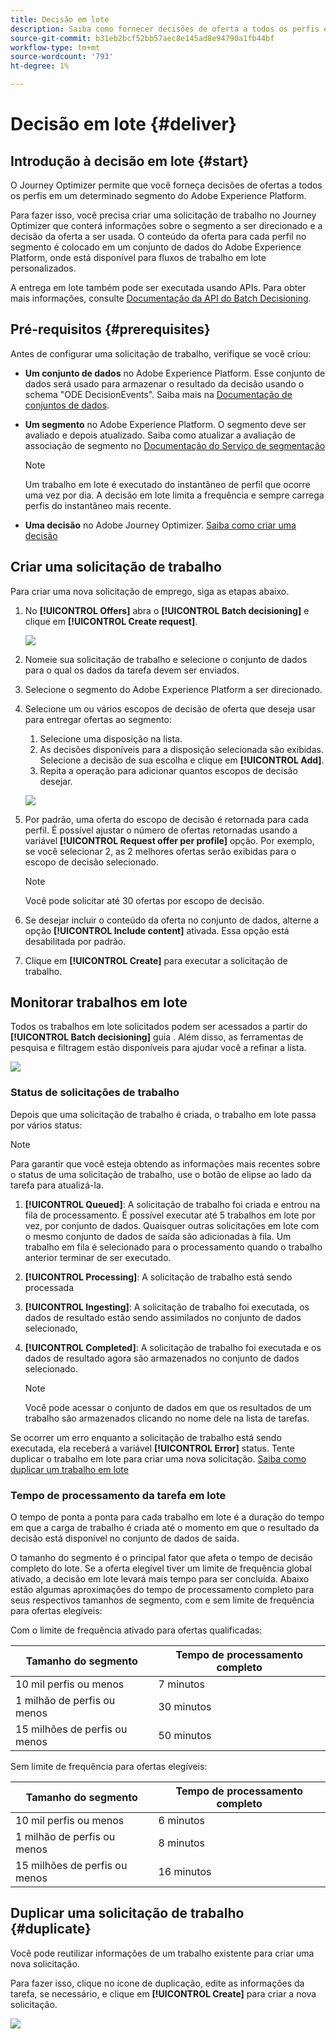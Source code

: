 ```yaml
---
title: Decisão em lote
description: Saiba como fornecer decisões de oferta a todos os perfis em um determinado segmento do Adobe Experience Platform.
source-git-commit: b31eb2bcf52bb57aec8e145ad8e94790a1fb44bf
workflow-type: tm+mt
source-wordcount: '793'
ht-degree: 1%

---
```



# Decisão em lote {#deliver}

## Introdução à decisão em lote {#start}

O Journey Optimizer permite que você forneça decisões de ofertas a todos os perfis em um determinado segmento do Adobe Experience Platform.

Para fazer isso, você precisa criar uma solicitação de trabalho no Journey Optimizer que conterá informações sobre o segmento a ser direcionado e a decisão da oferta a ser usada. O conteúdo da oferta para cada perfil no segmento é colocado em um conjunto de dados do Adobe Experience Platform, onde está disponível para fluxos de trabalho em lote personalizados.

A entrega em lote também pode ser executada usando APIs. Para obter mais informações, consulte [Documentação da API do Batch Decisioning](api-reference/offer-delivery-api/batch-decisioning-api.md).

## Pré-requisitos {#prerequisites}

Antes de configurar uma solicitação de trabalho, verifique se você criou:

* **Um conjunto de dados** no Adobe Experience Platform. Esse conjunto de dados será usado para armazenar o resultado da decisão usando o schema &quot;ODE DecisionEvents&quot;. Saiba mais na [Documentação de conjuntos de dados](https://experienceleague.adobe.com/docs/experience-platform/catalog/datasets/overview.html).

* **Um segmento** no Adobe Experience Platform. O segmento deve ser avaliado e depois atualizado. Saiba como atualizar a avaliação de associação de segmento no [Documentação do Serviço de segmentação](http://www.adobe.com/go/segmentation-overview-en)

   >[!NOTE]
   >
   >Um trabalho em lote é executado do instantâneo de perfil que ocorre uma vez por dia. A decisão em lote limita a frequência e sempre carrega perfis do instantâneo mais recente.

* **Uma decisão** no Adobe Journey Optimizer. [Saiba como criar uma decisão](offer-activities/create-offer-activities.md)

<!-- in API doc, remove these info and add ref here-->

## Criar uma solicitação de trabalho

Para criar uma nova solicitação de emprego, siga as etapas abaixo.

1. No **[!UICONTROL Offers]** abra o **[!UICONTROL Batch decisioning]** e clique em **[!UICONTROL Create request]**.

   ![](assets/batch-create.png)

1. Nomeie sua solicitação de trabalho e selecione o conjunto de dados para o qual os dados da tarefa devem ser enviados.

1. Selecione o segmento do Adobe Experience Platform a ser direcionado.

1. Selecione um ou vários escopos de decisão de oferta que deseja usar para entregar ofertas ao segmento:
   1. Selecione uma disposição na lista.
   1. As decisões disponíveis para a disposição selecionada são exibidas. Selecione a decisão de sua escolha e clique em **[!UICONTROL Add]**.
   1. Repita a operação para adicionar quantos escopos de decisão desejar.

   ![](assets/batch-decision.png)

1. Por padrão, uma oferta do escopo de decisão é retornada para cada perfil. É possível ajustar o número de ofertas retornadas usando a variável **[!UICONTROL Request offer per profile]** opção. Por exemplo, se você selecionar 2, as 2 melhores ofertas serão exibidas para o escopo de decisão selecionado.

   >[!NOTE]
   >
   >Você pode solicitar até 30 ofertas por escopo de decisão.

1. Se desejar incluir o conteúdo da oferta no conjunto de dados, alterne a opção **[!UICONTROL Include content]** ativada. Essa opção está desabilitada por padrão.

1. Clique em **[!UICONTROL Create]** para executar a solicitação de trabalho.

## Monitorar trabalhos em lote

Todos os trabalhos em lote solicitados podem ser acessados a partir do **[!UICONTROL Batch decisioning]** guia . Além disso, as ferramentas de pesquisa e filtragem estão disponíveis para ajudar você a refinar a lista.

![](assets/batch-list.png)

### Status de solicitações de trabalho

Depois que uma solicitação de trabalho é criada, o trabalho em lote passa por vários status:

>[!NOTE]
>
>Para garantir que você esteja obtendo as informações mais recentes sobre o status de uma solicitação de trabalho, use o botão de elipse ao lado da tarefa para atualizá-la.

1. **[!UICONTROL Queued]**: A solicitação de trabalho foi criada e entrou na fila de processamento. É possível executar até 5 trabalhos em lote por vez, por conjunto de dados. Quaisquer outras solicitações em lote com o mesmo conjunto de dados de saída são adicionadas à fila. Um trabalho em fila é selecionado para o processamento quando o trabalho anterior terminar de ser executado.
1. **[!UICONTROL Processing]**: A solicitação de trabalho está sendo processada
1. **[!UICONTROL Ingesting]**: A solicitação de trabalho foi executada, os dados de resultado estão sendo assimilados no conjunto de dados selecionado,
1. **[!UICONTROL Completed]**: A solicitação de trabalho foi executada e os dados de resultado agora são armazenados no conjunto de dados selecionado.

   >[!NOTE]
   >
   >Você pode acessar o conjunto de dados em que os resultados de um trabalho são armazenados clicando no nome dele na lista de tarefas.

Se ocorrer um erro enquanto a solicitação de trabalho está sendo executada, ela receberá a variável **[!UICONTROL Error]** status. Tente duplicar o trabalho em lote para criar uma nova solicitação. [Saiba como duplicar um trabalho em lote](#duplicate)

### Tempo de processamento da tarefa em lote

O tempo de ponta a ponta para cada trabalho em lote é a duração do tempo em que a carga de trabalho é criada até o momento em que o resultado da decisão está disponível no conjunto de dados de saída.

O tamanho do segmento é o principal fator que afeta o tempo de decisão completo do lote. Se a oferta elegível tiver um limite de frequência global ativado, a decisão em lote levará mais tempo para ser concluída. Abaixo estão algumas aproximações do tempo de processamento completo para seus respectivos tamanhos de segmento, com e sem limite de frequência para ofertas elegíveis:

Com o limite de frequência ativado para ofertas qualificadas:

| Tamanho do segmento | Tempo de processamento completo |
|--------------|----------------------------|
| 10 mil perfis ou menos | 7 minutos |
| 1 milhão de perfis ou menos | 30 minutos |
| 15 milhões de perfis ou menos | 50 minutos |

Sem limite de frequência para ofertas elegíveis:

| Tamanho do segmento | Tempo de processamento completo |
|--------------|----------------------------|
| 10 mil perfis ou menos | 6 minutos |
| 1 milhão de perfis ou menos | 8 minutos |
| 15 milhões de perfis ou menos | 16 minutos |

## Duplicar uma solicitação de trabalho {#duplicate}

Você pode reutilizar informações de um trabalho existente para criar uma nova solicitação.

Para fazer isso, clique no ícone de duplicação, edite as informações da tarefa, se necessário, e clique em **[!UICONTROL Create]** para criar a nova solicitação.

![](assets/batch-duplicate.png)
